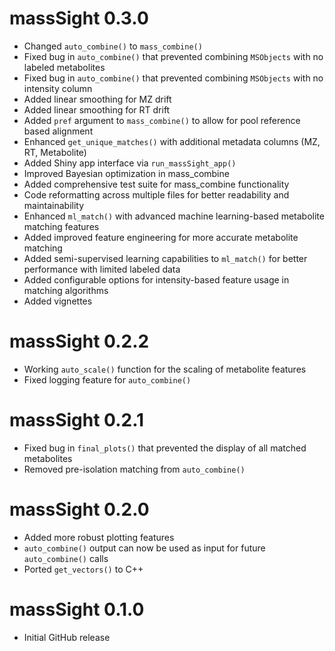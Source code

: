# massSight 0.3.0

* Changed `auto_combine()` to `mass_combine()`
* Fixed bug in `auto_combine()` that prevented combining `MSObjects` with no labeled metabolites
* Fixed bug in `auto_combine()` that prevented combining `MSObjects` with no intensity column
* Added linear smoothing for MZ drift
* Added linear smoothing for RT drift
* Added `pref` argument to `mass_combine()` to allow for pool reference based alignment
* Enhanced `get_unique_matches()` with additional metadata columns (MZ, RT, Metabolite)
* Added Shiny app interface via `run_massSight_app()`
* Improved Bayesian optimization in mass_combine
* Added comprehensive test suite for mass_combine functionality
* Code reformatting across multiple files for better readability and maintainability
* Enhanced `ml_match()` with advanced machine learning-based metabolite matching features
* Added improved feature engineering for more accurate metabolite matching
* Added semi-supervised learning capabilities to `ml_match()` for better performance with limited labeled data
* Added configurable options for intensity-based feature usage in matching algorithms
* Added vignettes

# massSight 0.2.2

* Working `auto_scale()` function for the scaling of metabolite features
* Fixed logging feature for `auto_combine()`

# massSight 0.2.1

* Fixed bug in `final_plots()` that prevented the display of all matched metabolites
* Removed pre-isolation matching from `auto_combine()`

# massSight 0.2.0

* Added more robust plotting features
* `auto_combine()` output can now be used as input for future `auto_combine()` calls
* Ported `get_vectors()` to C++

# massSight 0.1.0

* Initial GitHub release
